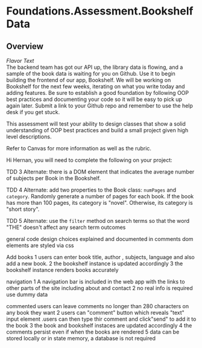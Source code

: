 # Foundations.Assessment.BookshelfData

## Overview

*Flavor Text*  
The backend team has got our API up, the library data is flowing, and a sample of the book data is waiting for you on Github. Use it to begin building the frontend of our app, Bookshelf. We will be working on Bookshelf for the next few weeks, iterating on what you write today and adding features. Be sure to establish a good foundation by following OOP best practices and documenting your code so it will be easy to pick up again later. Submit a link to your Github repo and remember to use the help desk if you get stuck.

This assessment will test your ability to design classes that show a solid understanding of OOP best practices and build a small project given high level descriptions.

Refer to Canvas for more information as well as the rubric.



Hi Hernan, you will need to complete the following on your project:

TDD 3 Alternate: there is a DOM element that indicates the average number of subjects per Book in the Bookshelf. 

TDD 4 Alternate: add two properties to the Book class: `numPages` and `category`. Randomly generate a number of pages for each book. If the book has more than 100 pages, its category is "novel". Otherwise, its category is "short story".

TDD 5 Alternate: use the `filter` method on search terms so that the word "THE" doesn't affect any search term outcomes



general code 
design choices explained and documented in comments 
dom elements are styled via css


Add books 
1 users can enter book title, author , subjects, language and also add a new book.
2 the bookshelf instance is updated accordingly
3 the bookshelf instance renders books accurately

navigation
1 A navigation bar is included in the web app with the links to other parts of the site  including  about and contact 
2 no real info is required  use dummy data


commented 
users can leave comments no longer than 280 characters on any book they want 
2 users can "comment" button which reveals "text" input element .users can then type thir comment and click"send" to add it to the book 
3 the book and bookshelf instaces are updated accordingly 
4 the comments persist even if when the books are rendered
5 data can be stored locally or in state memory, a database is not required